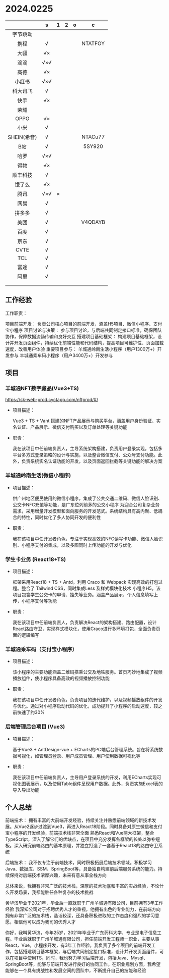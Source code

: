 # 2024.0225

|             |  s   |  1   |  2   |  o   |    c    |
| :---------: | :--: | :--: | :--: | :--: | :-----: |
|  字节跳动   |      |      |      |      |         |
|    携程     |  √   |      |      |      | NTATFOY |
|    大疆     |  √×  |      |      |      |         |
|    滴滴     | √×√  |      |      |      |         |
|    高德     |  √×  |      |      |      |         |
|   小红书    | √×√  |      |      |      |         |
|  科大讯飞   |  √   |      |      |      |         |
|    快手     |  √×  |      |      |      |         |
|    荣耀     |      |      |      |      |         |
|    OPPO     |  √×  |      |      |      |         |
|    小米     |  √   |      |      |      |         |
| SHEIN(希音) |  √   |      |      |      | NTACu77 |
|     B站     |  √   |      |      |      | 5SY920  |
|    哈罗     | √×√  |      |      |      |         |
|    得物     |  √×  |      |      |      |         |
|  顺丰科技   |  √   |      |      |      |         |
|   饿了么    |  √×  |      |      |      |         |
|    腾讯     | √×√  |  ×   |      |      |         |
|    网易     |  √   |      |      |      |         |
|   拼多多    |  √   |      |      |      |         |
|    美团     |  √   |      |      |      | V4QDAYB |
|    百度     |  √   |      |      |      |         |
|    京东     |  √   |      |      |      |         |
|    CVTE     |  √   |      |      |      |         |
|     TCL     |  √   |      |      |      |         |
|    富途     |  √   |      |      |      |         |
|    阿里     |  √   |      |      |      |         |
|             |      |      |      |      |         |
|             |      |      |      |      |         |



## 工作经验

工作职责：

项目前端开发： 负责公司核心项目的前端开发，涵盖H5项目、微信小程序、支付宝小程序
项目讨论与决策： 参与项目讨论，与后端共同制定接口标准，确保团队协作，保障数据流畅传输和良好交互
搭建项目基础框架： 构建项目基础框架，设计并开发页面组件，持续优化前端性能和代码结构，提高项目可维护性、页面加载速度，改善用户体验
重要项目参与：
    羊城通岭南生活小程序（用户1300万+）开发参与
    羊城通乘车码小程序（用户3400万+）开发参与



## 项目

### 羊城通NFT数字藏品(Vue3+TS)

https://sk-web-prod.cyctapp.com/nftprod/#/

- 项目描述：

  Vue3 + TS + Vant 搭建的NFT产品展示与购买平台，涵盖用户身份验证、实名认证、产品展示、微信支付购买以及订单处理等关键功能

- 职责：

  我在该项目中任前端负责人，主导系统架构搭建，负责用户登录实现，包括多平台多方式登录策略的设计与实施，以及整合微信支付、公众号支付功能。此外，负责系统实名认证功能的开发，以及页面返回拦截等关键功能的解决方案



### 羊城通岭南生活(微信小程序)

- 项目描述：

  供广州地区便民使用的微信小程序，集成了公共交通二维码、微信人脸识别、公交卡NFC充值等功能，是广东位列前茅的公交小程序 
  为迎合公司复杂业务需求，采用增量开发模型和面向服务的开发范式。系统结构具有高内聚、低耦合的特性，同时优化了多人协同开发的便利性
  
- 职责：

  我在该项目中任开发者角色，专注于实现高效的NFC读写卡功能、微信人脸识别、小程序支付的集成，以及多图同时上传功能的开发与优化



### 学生卡业务 (React18+TS)

- 项目描述：

  框架采用React18 + TS + Antd。利用 Craco 和 Webpack 实现高效的打包过程。整合了 Tailwind CSS，同时集成Less 及样式模块化技术
  小程序H5。该项目包含学生公交卡的申请、挂失等业务。涵盖产品展示，个人信息填写上传，小程序支付等功能
  
- 职责：

  我在该项目中任前端负责人，负责解决React的架构搭建、路由配置，设计React路由守卫，实现样式模块化，使用Craco进行多环境打包，全面负责页面的逻辑编写



### 羊城通乘车码（支付宝小程序）

- 项目描述：

  该小程序的主要功能涵盖二维码搭乘公交及地铁服务。首页巧妙地集成了视频播放组件，使小程序具备高效的视频播放控制功能

- 职责：

  我在该项目中任开发者角色，负责项目的迭代维护，以及视频播放组件的开发与优化。通过对小程序启动代码的优化，成功提升了小程序的启动速度，较之前快速了约30%



### 后端管理后台项目 (Vue3)

- 项目描述：

  基于Vue3 + AntDesign-vue + ECharts的PC端后台管理系统。旨在将系统数据可视化，如管理员登录、用户成员管理、用户使用数据可视化等

- 职责：

  我在该项目中任前端负责人，主导用户登录系统的开发，利用ECharts实现可视化图表展示，以及使用Table组件呈现用户数据。此外，负责实施Excel表的导入导出功能

## 个人总结

前端技术：
    拥有丰富的大前端开发经验，持续关注并熟悉前端领域的新技术发展。从Vue2逐步过渡到Vue3，再进入React18阶段。同时具备对原生微信和支付宝小程序的开发经验，前端技术栈非常全面
    熟悉React和Vue两大框架，整合TypeScript，深入了解它们的优缺点，在项目中充分发挥各框架的长处以弥补短板。深入研究前端路由的基本原理，并独立打造了一套基于React18的路由守卫系统

后端技术：
    我不仅专注于前端技术，同时积极拓展后端技术领域。积极学习Java、数据库、SSM、SpringBoot等，具备独自构建前后端服务系统的能力。持续保持对后端技术浓厚兴趣，未来有意从事全栈方向

总体来说，我拥有非常广泛的技术栈，深厚的技术功底和丰富的实战经验，不论什么开发场景，我都能胜任各种复杂的技术挑战





黄华滨毕业于2021年，毕业后一直就职于广州羊城通有限公司，目前拥有3年工作经验
我深知公司对于招聘优秀人才的重视，他拥有出色的专业能力，在前端方向拥有非常广泛的技术栈，造诣较深，还具备积极进取的工作态度和强烈的学习意愿，相信他可以成为我司的优秀人才



你好，我叫黄华滨，今年25岁，2021年毕业于广东药科大学，专业是电子信息工程。毕业后就职于广州羊城通有限公司，担任前端开发工程师一职业，主要从事React，Vue，小程序开发，有3年工作经验。我负责了多个项目的前端开发工作，包括搭建项目基本框架，与后端共同制定接口标准，设计并开发页面组件，可以在项目中使用TS，同时，我也努力学习后端开发，包括Java、Mysql、SpringBoot等，能够与前端开发进行良好的协同工作。在职业规划方面，我希望能够在一个具有挑战性和发展空间的团队中，不断提升自己的技能和经验
